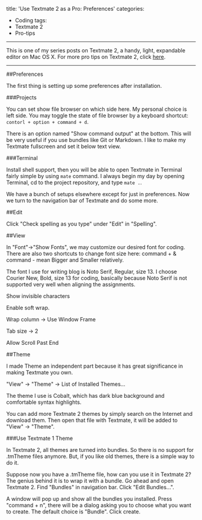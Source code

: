 title: 'Use Textmate 2 as a Pro: Preferences'
categories:
  - Coding
tags:
  - Textmate 2
  - Pro-tips
---

This is one of my series posts on Textmate 2, a handy, light, expandable editor on Mac OS X. For more pro tips on Textmate 2, click [here]().

---

##Preferences

The first thing is setting up some preferences after installation.

###Projects

You can set show file browser on which side here. My personal choice is left side. You may toggle the state of file browser by a keyboard shortcut: ``contorl + option + command + d``.

There is an option named "Show command output" at the bottom. This will be very useful if you use bundles like Git or Markdown. I like to make my Textmate fullscreen and set it below text view.

###Terminal

Install shell support, then you will be able to open Textmate in Terminal fairly simple by using ``mate`` command. I always begin my day by opening Terminal, cd to the project repository, and type ``mate .``.

We have a bunch of setups elsewhere except for just in preferences. Now we turn to the navigation bar of Textmate and do some more.

##Edit

Click "Check spelling as you type" under "Edit" in "Spelling".

##View

In "Font"->"Show Fonts", we may customize our desired font for coding. There are also two shortcuts to change font size here: command + & command - mean Bigger and Smaller relatively.

The font I use for writing blog is Noto Serif, Regular, size 13. I choose Courier New, Bold, size 13 for coding, basically because Noto Serif is not supported very well when aligning the assignments.

Show invisible characters

Enable soft wrap.

Wrap column -> Use Window Frame

Tab size -> 2

Allow Scroll Past End

##Theme

I made Theme an independent part because it has great significance in making Textmate you own.

"View" -> "Theme" -> List of Installed Themes...

The theme I use is Cobalt, which has dark blue background and comfortable syntax highlights.

You can add more Textmate 2 themes by simply search on the Internet and download them. Then open that file with Textmate, it will be added to "View" -> "Theme".

###Use Textmate 1 Theme

In Textmate 2, all themes are turned into bundles. So there is no support for .tmTheme files anymore. But, if you like old themes, there is a simple way to do it.

Suppose now you have a .tmTheme file, how can you use it in Textmate 2? The genius behind it is to wrap it with a bundle. Go ahead and open Textmate 2. Find "Bundles" in navigation bar. Click "Edit Bundles...".

A window will pop up and show all the bundles you installed. Press "command + n", there will be a dialog asking you to choose what you want to create. The default choice is "Bundle". Click create.

